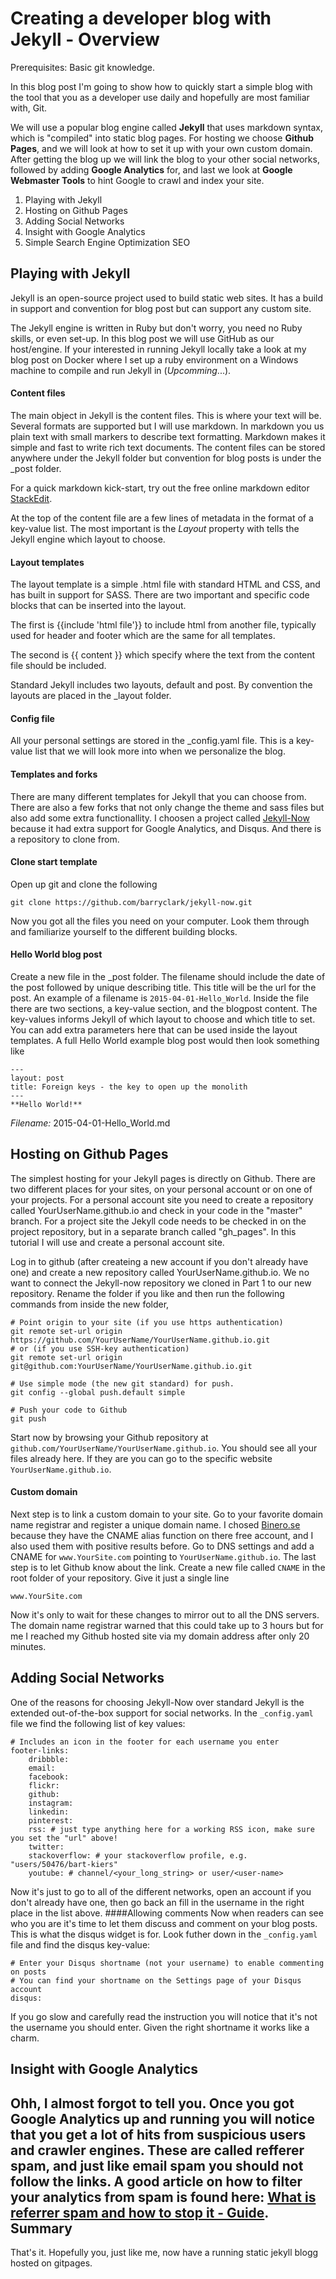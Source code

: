 Creating a developer blog with Jekyll - Overview
===

Prerequisites: Basic git knowledge.

In this blog post I'm going to show how to quickly start a simple blog with the tool that you as a developer use daily and hopefully are most familiar with, Git. 

We will use a popular blog engine called **Jekyll** that uses markdown syntax, which is "compiled" into static blog pages. For hosting we choose **Github Pages**, and we will look at how to set it up with your own custom domain. After getting the blog up we will link the blog to your other social networks, followed by adding **Google Analytics** for, and last we look at **Google Webmaster Tools** to hint Google to crawl and index your site.

 1. Playing with Jekyll
 2. Hosting on Github Pages
 3. Adding Social Networks
 4. Insight with Google Analytics
 6. Simple Search Engine Optimization SEO

Playing with Jekyll
---
Jekyll is an open-source project used to build static web sites. It has a build in support and convention for blog post but can support any custom site. 

The Jekyll engine is written in Ruby but don't worry, you need no Ruby skills, or even set-up. In this blog post we will use GitHub as our host/engine. If your interested in running Jekyll locally take a look at my blog post on Docker where I set up a ruby environment on a Windows machine to compile and run Jekyll in (*Upcomming*...). 

#### Content files
The main object in Jekyll is the content files. This is where your text will be. Several formats are supported but I will use markdown. In markdown you us plain text with small markers to describe text formatting. Markdown makes it simple and fast to write rich text documents. The content files can be stored anywhere under the Jekyll folder but convention for blog posts is under the _post folder. 

For a quick markdown kick-start, try out the free online markdown editor [StackEdit](https://stackedith.io). 

At the top of the content file are a few lines of metadata in the format of a key-value list. The most important is the *Layout* property with tells the Jekyll engine which layout to choose.

#### Layout templates
The layout template is a simple .html file with standard HTML and CSS, and has built in support for SASS. There are two important and specific code blocks that can be inserted into the layout. 

The first is {{include 'html file'}} to include html from another file, typically used for header and footer which are the same for all templates. 

The second is  {{ content }} which specify where the text from the content file should be included. 
 
Standard Jekyll includes two layouts, default and post. By convention the layouts are placed in the _layout folder.

#### Config file
All your personal settings are stored in the _config.yaml file. This is a key-value list that we will look more into when we personalize the blog.

#### Templates and forks
There are many different templates for Jekyll that you can choose from. There are also a few forks that not only change the theme and sass files but also add some extra functionallity. I choosen a project called [Jekyll-Now](https://github.com/barryclark/jekyll-now) because it had extra support for Google Analytics, and Disqus. And there is a repository to clone from.

#### Clone start template
Open up git and clone the following

    git clone https://github.com/barryclark/jekyll-now.git

Now you got all the files you need on your computer. Look them through and familiarize yourself to the different building blocks.

#### Hello World blog post
Create a new file in the _post folder. The filename should include the date of the post followed by unique describing title. This title will be the url for the post. An example of a filename is `2015-04-01-Hello_World`. Inside the file there are two sections, a key-value section, and the blogpost content. The key-values informs Jekyll of which layout to choose and which title to set. You can add extra parameters here that can be used inside the layout templates. A full Hello World example blog post would then look something like

	---
	layout: post
	title: Foreign keys - the key to open up the monolith
	---
	**Hello World!**
*Filename:* 2015-04-01-Hello_World.md

Hosting on Github Pages
---
The simplest hosting for your Jekyll pages is directly on Github. There are two different places for your sites, on your personal account or on one of your projects. For a personal account site you need to create a repository called YourUserName.github.io and check in your code in the "master" branch. For a project site the Jekyll code needs to be checked in on the project repository, but in a separate branch called "gh_pages". In this tutorial I will use and create a personal account site.

Log in to github (after createing a new account if you don't already have one) and create a new repository called YourUserName.github.io. We no want to connect the Jekyll-now repository we cloned in Part 1 to our new repository. Rename the folder if you like and then run the following commands from inside the new folder,

	# Point origin to your site (if you use https authentication)
	git remote set-url origin https://github.com/YourUserName/YourUserName.github.io.git
	# or (if you use SSH-key authentication)
	git remote set-url origin git@github.com:YourUserName/YourUserName.github.io.git
	
	# Use simple mode (the new git standard) for push.
	git config --global push.default simple

	# Push your code to Github
	git push

 Start now by browsing your Github repository at `github.com/YourUserName/YourUserName.github.io`. You should see all your files already here. If they are you can go to the specific website `YourUserName.github.io`.
#### Custom domain
Next step is to link a custom domain to your site. Go to your favorite domain name registrar and register a unique domain name. I chosed [Binero.se](http:/www.binero.se) because they have the CNAME alias function on there free account, and I also used them with positive results before. Go to DNS settings and add a CNAME for `www.YourSite.com` pointing to `YourUserName.github.io`. 
The last step is to let Github know about the link. Create a new file called `CNAME` in the root folder of your repository. Give it just a single line 
	
	www.YourSite.com
 
Now it's only to wait for these changes to mirror out to all the DNS servers. The domain name registrar warned that this could take up to 3 hours but for me I reached my Github hosted site via my domain address after only 20 minutes.
 
 Adding Social Networks
---
 One of the reasons for choosing Jekyll-Now over standard Jekyll is the extended out-of-the-box support for social networks. In the `_config.yaml` file we find the following list of key values:

	# Includes an icon in the footer for each username you enter
	footer-links:
		dribbble:
		email:
		facebook:
		flickr:
		github:
		instagram:
		linkedin:
		pinterest:
		rss: # just type anything here for a working RSS icon, make sure you set the "url" above!
		twitter: 
		stackoverflow: # your stackoverflow profile, e.g. "users/50476/bart-kiers"
		youtube: # channel/<your_long_string> or user/<user-name>
 
Now it's just to go to all of the different networks, open an account if you don't already have one, then go back an fill in the username in the right place in the list above. 
####Allowing comments
Now when readers can see who you are it's time to let them discuss and comment on your blog posts. This is what the disqus widget is for. Look futher down in the `_config.yaml` file and find the disqus key-value: 
	
	# Enter your Disqus shortname (not your username) to enable commenting on posts	
	# You can find your shortname on the Settings page of your Disqus account
	disqus: 
If you go slow and carefully read the instruction you will notice that it's not the username you should enter. Given the right shortname it works like a charm.

Insight with Google Analytics
---

Ohh, I almost forgot to tell you. Once you got Google Analytics up and running you will notice that you get a lot of hits from suspicious users and crawler engines. These are called refferer spam, and just like email spam you should not follow the links. A good article on how to filter your analytics from spam is found here: [What is referrer spam and how to stop it - Guide](http://www.ohow.co/what-is-referrer-spam-how-stop-it-guide/).
Summary
---
That's it. Hopefully you, just like me, now have a running static jekyll blogg hosted on gitpages. 